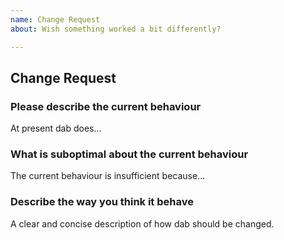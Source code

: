 ```yaml
---
name: Change Request
about: Wish something worked a bit differently?

---
```


## Change Request

### Please describe the current behaviour

At present dab does...

### What is suboptimal about the current behaviour

The current behaviour is insufficient because...

### Describe the way you think it behave

A clear and concise description of how dab should be changed.

